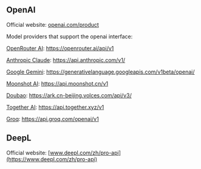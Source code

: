 ## OpenAI
Official website: [openai.com/product](https://openai.com/product)

Model providers that support the openai interface:

[OpenRouter AI](https://openrouter.ai/): https://openrouter.ai/api/v1

[Anthropic Claude](https://console.anthropic.com/): https://api.anthropic.com/v1/

[Google Gemini](https://aistudio.google.com/): https://generativelanguage.googleapis.com/v1beta/openai/

[Moonshot AI](https://www.moonshot.cn): https://api.moonshot.cn/v1

[Doubao](https://www.volcengine.com/product/doubao): https://ark.cn-beijing.volces.com/api/v3/

[Together AI](https://www.together.ai): https://api.together.xyz/v1

[Groq](https://groq.com/): https://api.groq.com/openai/v1

## DeepL
Official website: [www.deepl.com/zh/pro-api](https://www.deepl.com/zh/pro-api)